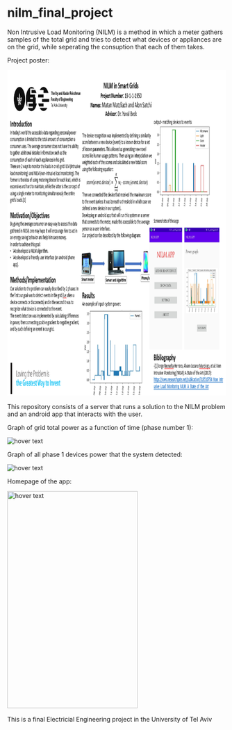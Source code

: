 # nilm_final_project

Non Intrusive Load Monitoring (NILM) is a method in which a meter gathers samples of the total grid and tries to detect what devices or appliances are on the grid, while seperating the consuption that each of them takes. 

Project poster:

<img src="https://raw.githubusercontent.com/matan-matzliach/nilm_final_project/master/poster.PNG" height="750" title="hover text">


This repository consists of a server that runs a solution to the NILM problem and an android app that interacts with the user.

Graph of grid total power as a function of time (phase number 1):

<img src="https://i.ibb.co/xmxNtFs/image.png" width="500" title="hover text">


Graph of all phase 1 devices power that the system detected:

<img src="https://i.ibb.co/sJn5pYs/image.png" width="500" title="hover text">


Homepage of the app:

<img src="https://i.ibb.co/h90WqS1/mainmaenu.png" width="300" height="500" title="hover text">




This is a final Electricial Engineering project in the University of Tel Aviv
